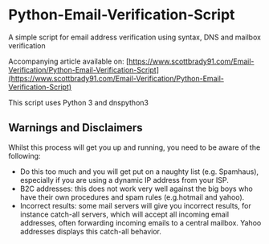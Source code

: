 # Python-Email-Verification-Script
A simple script for email address verification using syntax, DNS and mailbox verification

Accompanying article available on: [https://www.scottbrady91.com/Email-Verification/Python-Email-Verification-Script](https://www.scottbrady91.com/Email-Verification/Python-Email-Verification-Script)

This script uses Python 3 and dnspython3

## Warnings and Disclaimers
Whilst this process will get you up and running, you need to be aware of the following:
- Do this too much and you will get put on a naughty list (e.g. Spamhaus), especially if you are using a dynamic IP address from your ISP.
- B2C addresses: this does not work very well against the big boys who have their own procedures and spam rules (e.g.hotmail and yahoo).
- Incorrect results: some mail servers will give you incorrect results, for instance catch-all servers, which will accept all incoming email addresses, often forwarding incoming emails to a central mailbox. Yahoo addresses displays this catch-all behavior.
